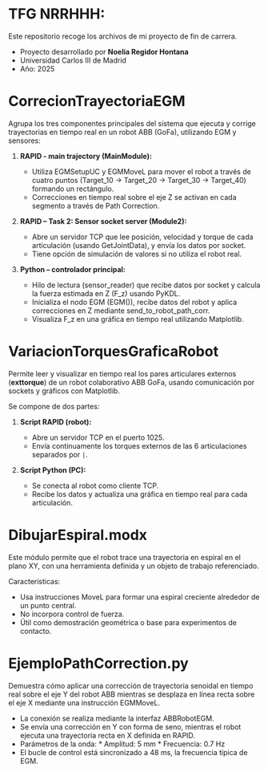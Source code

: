 # TFG NRRHHH: 

Este repositorio recoge los archivos de mi proyecto de fin de carrera.

- Proyecto desarrollado por **Noelia Regidor Hontana**  
- Universidad Carlos III de Madrid  
- Año: 2025

# CorrecionTrayectoriaEGM

Agrupa los tres componentes principales del sistema que ejecuta y corrige trayectorias en tiempo real en un robot ABB (GoFa), utilizando EGM y sensores:

1. **RAPID - main trajectory (MainModule):**
   - Utiliza EGMSetupUC y EGMMoveL para mover el robot a través de cuatro puntos (Target_10 → Target_20 → Target_30 → Target_40) formando un rectángulo.
   - Correcciones en tiempo real sobre el eje Z se activan en cada segmento a través de Path Correction.

2. **RAPID – Task 2: Sensor socket server (Module2):**
   - Abre un servidor TCP que lee posición, velocidad y torque de cada articulación (usando GetJointData), y envía los datos por socket.
   - Tiene opción de simulación de valores si no utiliza el robot real.

3. **Python – controlador principal:**
    - Hilo de lectura (sensor_reader) que recibe datos por socket y calcula la fuerza estimada en Z (F_z) usando PyKDL.
    - Inicializa el nodo EGM (EGM()), recibe datos del robot y aplica correcciones en Z mediante send_to_robot_path_corr.
    - Visualiza F_z en una gráfica en tiempo real utilizando Matplotlib.

# VariacionTorquesGraficaRobot

Permite leer y visualizar en tiempo real los pares articulares externos (**exttorque**) de un robot colaborativo ABB GoFa, usando comunicación por sockets y gráficos con Matplotlib.

Se compone de dos partes:

1. **Script RAPID (robot):**
   - Abre un servidor TCP en el puerto 1025.
   - Envía continuamente los torques externos de las 6 articulaciones separados por `|`.

2. **Script Python (PC):**
   - Se conecta al robot como cliente TCP.
   - Recibe los datos y actualiza una gráfica en tiempo real para cada articulación.

# DibujarEspiral.modx

Este módulo permite que el robot trace una trayectoria en espiral en el plano XY, con una herramienta definida y un objeto de trabajo referenciado.

Características:

- Usa instrucciones MoveL para formar una espiral creciente alrededor de un punto central.
- No incorpora control de fuerza.
- Útil como demostración geométrica o base para experimentos de contacto.

# EjemploPathCorrection.py

Demuestra cómo aplicar una corrección de trayectoria senoidal en tiempo real sobre el eje Y del robot ABB mientras se desplaza en línea recta sobre el eje X mediante una instrucción EGMMoveL.

- La conexión se realiza mediante la interfaz ABBRobotEGM.
- Se envía una corrección en Y con forma de seno, mientras el robot ejecuta una trayectoria recta en X definida en RAPID.
- Parámetros de la onda:
         * Amplitud: 5 mm
         * Frecuencia: 0.7 Hz
- El bucle de control está sincronizado a 48 ms, la frecuencia típica de EGM.

